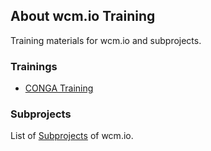 ## About wcm.io Training

Training materials for wcm.io and subprojects.


### Trainings

* [CONGA Training](conga/)


### Subprojects

List of [Subprojects](http://wcm.io/subprojects.html) of wcm.io.
